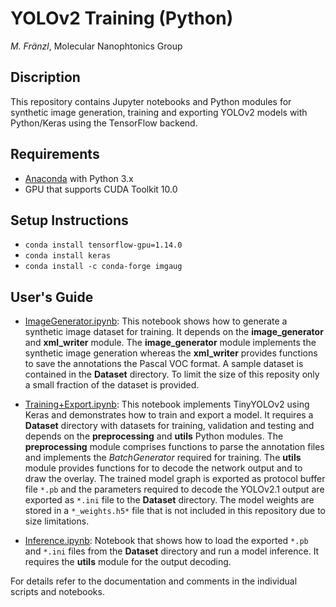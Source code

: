 # YOLOv2 Training (Python)

*M. Fränzl*, Molecular Nanophtonics Group

## Discription

This repository contains Jupyter notebooks and Python modules for synthetic image generation, training and exporting YOLOv2 models with Python/Keras using the TensorFlow backend.

## Requirements 

- [Anaconda](https://www.anaconda.com/distribution/) with Python 3.x
- GPU that supports CUDA Toolkit 10.0

## Setup Instructions
- `conda install tensorflow-gpu=1.14.0`
- `conda install keras`
- `conda install -c conda-forge imgaug`

## User's Guide

- [ImageGenerator.ipynb](ImageGenerator.ipynb): This notebook shows how to generate a synthetic image dataset for training. It depends on the **image_generator** and **xml_writer** module. The **image_generator** module implements the synthetic image generation whereas the **xml_writer** provides functions to save the annotations the Pascal VOC format. A sample dataset is contained in the **Dataset** directory. To limit the size of this reposity only a small fraction of the dataset is provided. 

- [Training+Export.ipynb](Training+Export.ipynb): This notebook implements TinyYOLOv2 using Keras and demonstrates how to train and export a model. It requires a **Dataset** directory with datasets for training, validation and testing and depends on the **preprocessing** and **utils** Python modules. The **preprocessing** module comprises functions to parse the annotation files and implements the *BatchGenerator* required for training. The **utils** module provides functions for to decode the network output and to draw the overlay. The trained model graph is exported as protocol buffer file `*.pb` and the parameters required to decode the YOLOv2.1 output are exported as `*.ini` file to the **Dataset** directory. The model weights are stored in a `*_weights.h5*` file that is not included in this repository due to size limitations.

- [Inference.ipynb](Inference.ipynb): Notebook that shows how to load the exported `*.pb` and `*.ini` files from the **Dataset** directory and run a model inference. It requires the **utils** module for the output decoding.

For details refer to the documentation and comments in the individual scripts and notebooks.

